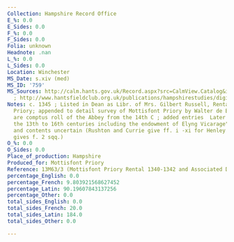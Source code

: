 ```yaml
---
Collection: Hampshire Record Office
E_%: 0.0
E_Sides: 0.0
F_%: 0.0
F_Sides: 0.0
Folia: unknown
Headnote: .nan
L_%: 0.0
L_Sides: 0.0
Location: Winchester
MS_Date: s.xiv (med)
MS_ID: '759'
MS_Sources: http://calm.hants.gov.uk/Record.aspx?src=CalmView.Catalog&id=63013%2f3&pos=1
  ; http://www.hantsfieldclub.org.uk/publications/hampshirestudies/digital/2000s/vol56/Rushton&Currie.pdf
Notes: c. 1345 ; Listed in Dean as Libr. of Mrs. Gilbert Russell, Rental of Mottisfort
  Priory; appended to detail survey of Mottisfont Priory by Walter de Blount; flyleaves
  are comptus roll of the Abbey from the 14th C ; added entries  Later entries "from
  the 13th to 16th centuries including the endowment of Elyng Vicarage"; foliation
  and contents uncertain (Rushton and Currie give ff. i -xi for Henley's tract; Dean
  gives f. 2 sqq.)
O_%: 0.0
O_Sides: 0.0
Place_of_production: Hampshire
Produced_for: Mottisfont Priory
Reference: 13M63/3 (Mottisfont Priory Rental 1340-1342 and Associated Documents)
percentage_English: 0.0
percentage_French: 9.803921568627452
percentage_Latin: 90.19607843137256
percentage_Other: 0.0
total_sides_English: 0.0
total_sides_French: 20.0
total_sides_Latin: 184.0
total_sides_Other: 0.0

---
```

